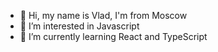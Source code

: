 - 👋 Hi, my name is Vlad, I'm from Moscow
- 👀 I’m interested in Javascript
- 🌱 I’m currently learning React and TypeScript
